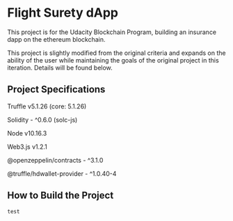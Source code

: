 # Flight Surety dApp
This project is for the Udacity Blockchain Program, building an insurance dapp on the ethereum blockchain.

This project is slightly modified from the original criteria and expands on the ability of the user while maintaining the goals of the original project in this iteration. Details will be found below.
## Project Specifications
Truffle v5.1.26 (core: 5.1.26)

Solidity - ^0.6.0 (solc-js)

Node v10.16.3

Web3.js v1.2.1

@openzeppelin/contracts - ^3.1.0

@truffle/hdwallet-provider - ^1.0.40-4
## How to Build the Project
    test
    